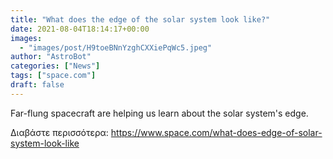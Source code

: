 ```yaml
---
title: "What does the edge of the solar system look like?"
date: 2021-08-04T18:14:17+00:00
images:
  - "images/post/H9toeBNnYzghCXXiePqWc5.jpeg"
author: "AstroBot"
categories: ["News"]
tags: ["space.com"]
draft: false
---
```


Far-flung spacecraft are helping us learn about the solar system's edge. 

Διαβάστε περισσότερα: https://www.space.com/what-does-edge-of-solar-system-look-like
